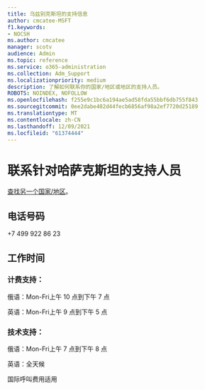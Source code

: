 ```yaml
---
title: 乌兹别克斯坦的支持信息
author: cmcatee-MSFT
f1.keywords:
- NOCSH
ms.author: cmcatee
manager: scotv
audience: Admin
ms.topic: reference
ms.service: o365-administration
ms.collection: Adm_Support
ms.localizationpriority: medium
description: 了解如何联系你的国家/地区或地区的支持人员。
ROBOTS: NOINDEX, NOFOLLOW
ms.openlocfilehash: f255e9c1bc6a194ae5ad58fda55bbf6db755f843
ms.sourcegitcommit: 0ee2dabe402d44fecb6856af98a2ef7720d25189
ms.translationtype: MT
ms.contentlocale: zh-CN
ms.lasthandoff: 12/09/2021
ms.locfileid: "61374444"
---
```

# <a name="contact-support-for-kyrgyzstan"></a>联系针对哈萨克斯坦的支持人员

[查找另一个国家/地区](../get-help-support.md)。

## <a name="phone-number"></a>电话号码
+7 499 922 86 23

## <a name="hours"></a>工作时间
### <a name="billing-support"></a>计费支持：

俄语：Mon-Fri上午 10 点到下午 7 点

英语：Mon-Fri上午 9 点到下午 5 点

### <a name="technical-support"></a>技术支持：

俄语：Mon-Fri上午 7 点到下午 8 点

英语：全天候

国际呼叫费用适用
